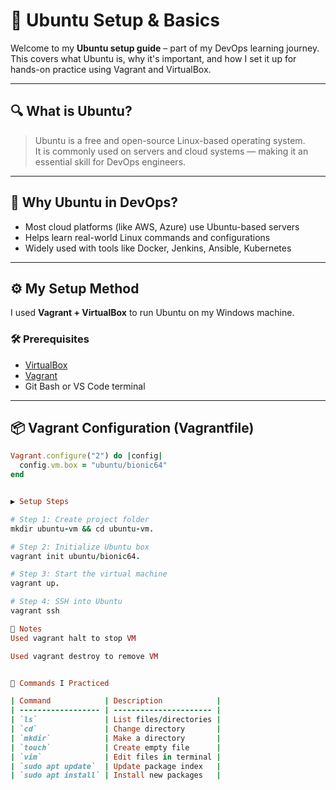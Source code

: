 # 🐧 Ubuntu Setup & Basics

Welcome to my **Ubuntu setup guide** – part of my DevOps learning journey.  
This covers what Ubuntu is, why it's important, and how I set it up for hands-on practice using Vagrant and VirtualBox.

---

## 🔍 What is Ubuntu?

> Ubuntu is a free and open-source Linux-based operating system.  
It is commonly used on servers and cloud systems — making it an essential skill for DevOps engineers.

---

## 🚀 Why Ubuntu in DevOps?

- Most cloud platforms (like AWS, Azure) use Ubuntu-based servers
- Helps learn real-world Linux commands and configurations
- Widely used with tools like Docker, Jenkins, Ansible, Kubernetes

---

## ⚙️ My Setup Method

I used **Vagrant + VirtualBox** to run Ubuntu on my Windows machine.

### 🛠️ Prerequisites

- [VirtualBox](https://www.virtualbox.org/)
- [Vagrant](https://www.vagrantup.com/)
- Git Bash or VS Code terminal

---

## 📦 Vagrant Configuration (Vagrantfile)

```ruby
Vagrant.configure("2") do |config|
  config.vm.box = "ubuntu/bionic64"
end


▶️ Setup Steps

# Step 1: Create project folder
mkdir ubuntu-vm && cd ubuntu-vm.

# Step 2: Initialize Ubuntu box
vagrant init ubuntu/bionic64.

# Step 3: Start the virtual machine
vagrant up.

# Step 4: SSH into Ubuntu
vagrant ssh

📌 Notes
Used vagrant halt to stop VM

Used vagrant destroy to remove VM


🧠 Commands I Practiced

| Command            | Description            |
| ------------------ | ---------------------- |
| `ls`               | List files/directories |
| `cd`               | Change directory       |
| `mkdir`            | Make a directory       |
| `touch`            | Create empty file      |
| `vim`              | Edit files in terminal |
| `sudo apt update`  | Update package index   |
| `sudo apt install` | Install new packages   |
